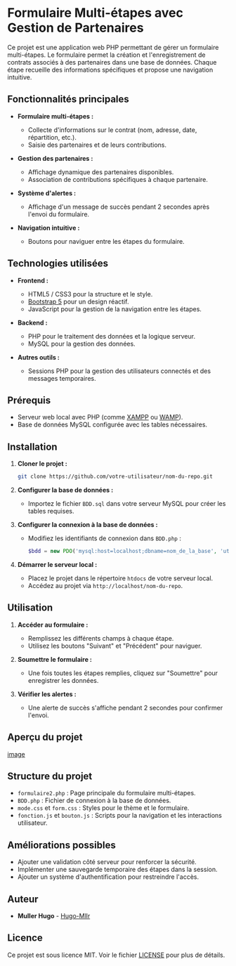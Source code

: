 # Formulaire Multi-étapes avec Gestion de Partenaires

Ce projet est une application web PHP permettant de gérer un formulaire multi-étapes. Le formulaire permet la création et l'enregistrement de contrats associés à des partenaires dans une base de données. Chaque étape recueille des informations spécifiques et propose une navigation intuitive.

## Fonctionnalités principales

- **Formulaire multi-étapes :**
  - Collecte d'informations sur le contrat (nom, adresse, date, répartition, etc.).
  - Saisie des partenaires et de leurs contributions.

- **Gestion des partenaires :**
  - Affichage dynamique des partenaires disponibles.
  - Association de contributions spécifiques à chaque partenaire.

- **Système d'alertes :**
  - Affichage d'un message de succès pendant 2 secondes après l'envoi du formulaire.

- **Navigation intuitive :**
  - Boutons pour naviguer entre les étapes du formulaire.

## Technologies utilisées

- **Frontend :**
  - HTML5 / CSS3 pour la structure et le style.
  - [Bootstrap 5](https://getbootstrap.com/) pour un design réactif.
  - JavaScript pour la gestion de la navigation entre les étapes.

- **Backend :**
  - PHP pour le traitement des données et la logique serveur.
  - MySQL pour la gestion des données.

- **Autres outils :**
  - Sessions PHP pour la gestion des utilisateurs connectés et des messages temporaires.

## Prérequis

- Serveur web local avec PHP (comme [XAMPP](https://www.apachefriends.org/index.html) ou [WAMP](https://www.wampserver.com/)).
- Base de données MySQL configurée avec les tables nécessaires.

## Installation

1. **Cloner le projet :**
   ```bash
   git clone https://github.com/votre-utilisateur/nom-du-repo.git
   ```

2. **Configurer la base de données :**
   - Importez le fichier `BDD.sql` dans votre serveur MySQL pour créer les tables requises.

3. **Configurer la connexion à la base de données :**
   - Modifiez les identifiants de connexion dans `BDD.php` :
     ```php
     $bdd = new PDO('mysql:host=localhost;dbname=nom_de_la_base', 'utilisateur', 'mot_de_passe');
     ```

4. **Démarrer le serveur local :**
   - Placez le projet dans le répertoire `htdocs` de votre serveur local.
   - Accédez au projet via `http://localhost/nom-du-repo`.

## Utilisation

1. **Accéder au formulaire :**
   - Remplissez les différents champs à chaque étape.
   - Utilisez les boutons "Suivant" et "Précédent" pour naviguer.

2. **Soumettre le formulaire :**
   - Une fois toutes les étapes remplies, cliquez sur "Soumettre" pour enregistrer les données.

3. **Vérifier les alertes :**
   - Une alerte de succès s'affiche pendant 2 secondes pour confirmer l'envoi.

## Aperçu du projet

[image](https://github.com/user-attachments/assets/0cd07903-c210-419a-a3e8-16cb0253e1fc)


## Structure du projet

- `formulaire2.php` : Page principale du formulaire multi-étapes.
- `BDD.php` : Fichier de connexion à la base de données.
- `mode.css` et `form.css` : Styles pour le thème et le formulaire.
- `fonction.js` et `bouton.js` : Scripts pour la navigation et les interactions utilisateur.

## Améliorations possibles

- Ajouter une validation côté serveur pour renforcer la sécurité.
- Implémenter une sauvegarde temporaire des étapes dans la session.
- Ajouter un système d'authentification pour restreindre l'accès.

## Auteur

- **Muller Hugo** - [Hugo-Mllr]([https://github.com/votre-utilisateur](https://github.com/Hugo-Mllr))

## Licence

Ce projet est sous licence MIT. Voir le fichier [LICENSE](LICENSE) pour plus de détails.

